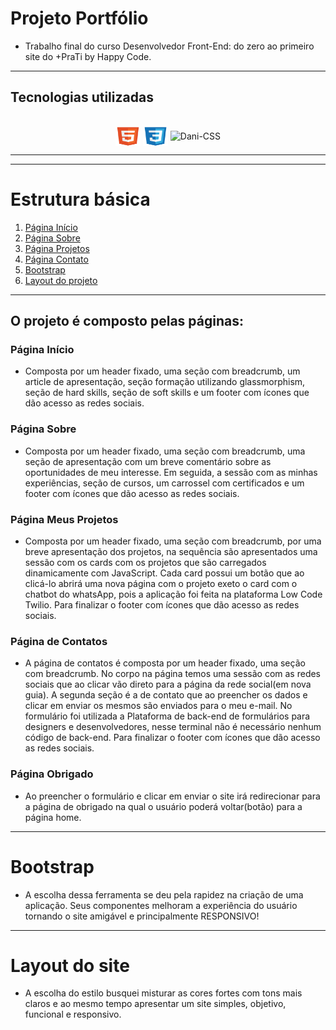 # Projeto Portfólio

- Trabalho final do curso Desenvolvedor Front-End: do zero ao primeiro site do +PraTi by Happy Code.

<hr>

## Tecnologias utilizadas

 <div align="center" style="display: inline_block"><br>
  <img align="center" alt="Dani-HTML" height="30" width="40" src="https://raw.githubusercontent.com/devicons/devicon/master/icons/html5/html5-original.svg">
  <img align="center" alt="Dani-CSS" height="30" width="40" src="https://raw.githubusercontent.com/devicons/devicon/master/icons/css3/css3-original.svg">
  <img  align="center" alt="Dani-CSS" height="30" width="40" src="https://cdn.jsdelivr.net/gh/devicons/devicon/icons/bootstrap/bootstrap-original.svg" />                
</div>

<hr>

*******
# Estrutura básica

 1. [Página Início](#inicio)
 2. [Página Sobre](#sobre)
 3. [Página Projetos](#projetos)
 4. [Página Contato](#contato)
 5. [Bootstrap](#bootstrap)
 6. [Layout do projeto](#layout)

*******

## O projeto é composto pelas páginas:


<div id='inicio'/> 

### Página Início

-  Composta por um header fixado, uma seção com breadcrumb, um article de apresentação, seção formação utilizando glassmorphism, seção de hard skills, seção de soft skills e um footer com ícones que dão acesso as redes sociais.

<div id='sobre'/> 

### Página Sobre 

- Composta por um header fixado, uma seção com breadcrumb, uma seção de apresentação com um breve comentário sobre as oportunidades de meu interesse. Em seguida, a sessão com as minhas experiências, seção de cursos, um carrossel com certificados e um footer com ícones que dão acesso as redes sociais.

<div id='projetos'/> 

### Página Meus Projetos

-  Composta por um header fixado, uma seção com breadcrumb, por uma breve apresentação dos projetos, na sequência são apresentados uma sessão com os cards com os projetos que são carregados dinamicamente com JavaScript. Cada card possui um botão que ao clicá-lo abrirá uma nova página com o projeto exeto o card com o chatbot do whatsApp, pois a aplicação foi feita na plataforma Low Code Twilio. Para finalizar o footer com ícones que dão acesso as redes sociais.

<div id='contatos'/> 

### Página de Contatos

- A página de contatos é composta por um header fixado, uma seção com breadcrumb. No corpo na página temos uma sessão com as redes sociais que ao clicar vão direto para a página da rede social(em nova guia). A segunda seção é a de contato que ao preencher os dados e clicar em enviar os mesmos são enviados para o meu e-mail. No formulário foi utilizada a Plataforma de back-end de formulários para designers e desenvolvedores, nesse terminal não é necessário nenhum código de back-end. Para finalizar o footer com ícones que dão acesso as redes sociais.

<div id='obrigado'/>

### Página Obrigado

- Ao preencher o formulário e clicar em enviar o site irá redirecionar para a página de obrigado na qual o usuário poderá voltar(botão) para a página home.

<hr>

<div id='bootstrap'/> 

# Bootstrap
- A escolha dessa ferramenta se deu pela rapidez na criação de uma aplicação. Seus componentes melhoram a experiência do usuário tornando o site amigável e principalmente RESPONSIVO!

<hr>

<div id='layout'/> 

# Layout do site

- A escolha do estilo busquei misturar as cores fortes com tons mais claros e ao mesmo tempo apresentar um site simples, objetivo, funcional e responsivo.